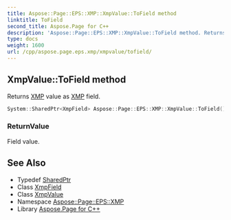 ```yaml
---
title: Aspose::Page::EPS::XMP::XmpValue::ToField method
linktitle: ToField
second_title: Aspose.Page for C++
description: 'Aspose::Page::EPS::XMP::XmpValue::ToField method. Returns XMP value as XMP field in C++.'
type: docs
weight: 1600
url: /cpp/aspose.page.eps.xmp/xmpvalue/tofield/
---
```

## XmpValue::ToField method


Returns [XMP](../../) value as [XMP](../../) field.

```cpp
System::SharedPtr<XmpField> Aspose::Page::EPS::XMP::XmpValue::ToField()
```


### ReturnValue

Field value.

## See Also

* Typedef [SharedPtr](../../../system/sharedptr/)
* Class [XmpField](../../xmpfield/)
* Class [XmpValue](../)
* Namespace [Aspose::Page::EPS::XMP](../../)
* Library [Aspose.Page for C++](../../../)
